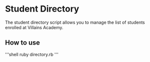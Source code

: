 # Student Directory #

The student directory script allows you to manage the list of students
enrolled at Villains Academy.

## How to use ##

'''shell
ruby directory.rb
'''
